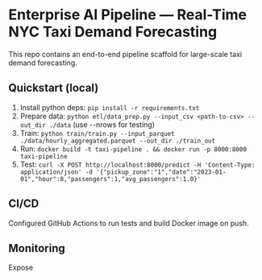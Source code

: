 # Enterprise AI Pipeline — Real-Time NYC Taxi Demand Forecasting


This repo contains an end-to-end pipeline scaffold for large-scale taxi demand forecasting.


## Quickstart (local)
1. Install python deps: `pip install -r requirements.txt`
2. Prepare data: `python etl/data_prep.py --input_csv <path-to-csv> --out_dir ./data` (use --nrows for testing)
3. Train: `python train/train.py --input_parquet ./data/hourly_aggregated.parquet --out_dir ./train_out`
4. Run: `docker build -t taxi-pipeline . && docker run -p 8000:8000 taxi-pipeline`
5. Test: `curl -X POST http://localhost:8000/predict -H 'Content-Type: application/json' -d '{"pickup_zone":"1","date":"2023-01-01","hour":8,"passengers":1,"avg_passengers":1.0}'`


## CI/CD
Configured GitHub Actions to run tests and build Docker image on push.


## Monitoring
Expose